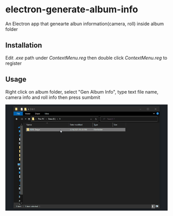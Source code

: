 # electron-generate-album-info
An Electron app that genearte albun information(camera, roll) inside album folder
## Installation
Edit _.exe_ path under _ContextMenu.reg_ then double click _ContextMenu.reg_ to register 

## Usage
Right click on album folder, select "Gen Album Info", type text file name, camera info and roll info then press sumbmit

![](img/img.gif)